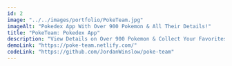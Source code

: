 ```yaml
---
id: 2
image: "../../images/portfolio/PokeTeam.jpg"
imageAlt: "Pokedex App With Over 900 Pokemon & All Their Details!"
title: "PokeTeam: Pokedex App"
description: "View Details on Over 900 Pokemon & Collect Your Favorites! React, Redux & Router"
demoLink: "https://poke-team.netlify.com/"
codeLink: "https://github.com/JordanWinslow/poke-team"
---
```

